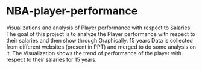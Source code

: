 # NBA-player-performance
Visualizations and analysis of Player performance with respect to Salaries.
The goal of this project is to analyze the Player performance with respect to their salaries and then show through Graphically.
15 years Data is collected from different websites (present in PPT) and merged to do some analysis on it. 
The Visualization shows the trend of performance of the player with respect to their salaries for 15 years.
